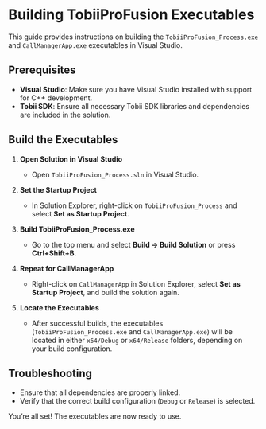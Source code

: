 # Building TobiiProFusion Executables

This guide provides instructions on building the `TobiiProFusion_Process.exe` and `CallManagerApp.exe` executables in Visual Studio.

## Prerequisites
- **Visual Studio**: Make sure you have Visual Studio installed with support for C++ development.
- **Tobii SDK**: Ensure all necessary Tobii SDK libraries and dependencies are included in the solution.

## Build the Executables

1. **Open Solution in Visual Studio**
   - Open `TobiiProFusion_Process.sln` in Visual Studio.

2. **Set the Startup Project**
   - In Solution Explorer, right-click on `TobiiProFusion_Process` and select **Set as Startup Project**.

3. **Build TobiiProFusion_Process.exe**
   - Go to the top menu and select **Build → Build Solution** or press **Ctrl+Shift+B**.

4. **Repeat for CallManagerApp**
   - Right-click on `CallManagerApp` in Solution Explorer, select **Set as Startup Project**, and build the solution again.

5. **Locate the Executables**
   - After successful builds, the executables (`TobiiProFusion_Process.exe` and `CallManagerApp.exe`) will be located in either `x64/Debug` or `x64/Release` folders, depending on your build configuration.

## Troubleshooting
- Ensure that all dependencies are properly linked.
- Verify that the correct build configuration (`Debug` or `Release`) is selected.

You’re all set! The executables are now ready to use.
